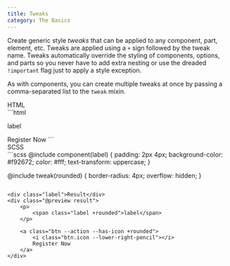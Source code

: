 ```yaml
---
title: Tweaks
category: The Basics
---
```


Create generic style _tweaks_ that can be applied to any component, part, element, etc. Tweaks are applied using a `+` sign followed by the tweak name. Tweaks automatically override the styling of components, options, and parts so you never have to add extra nesting or use the dreaded <code class="language-css">!important</code> flag just to apply a style exception.

As with components, you can create multiple tweaks at once by passing a comma-separated list to the `tweak` mixin.

<div class="label">HTML</div>
```html
<p>
    <span class="label +rounded">label</span>
</p>

<a class="btn --action --has-icon +rounded">
    <i class="btn.icon"></i>
    Register Now
</a>
```

<div class="label">SCSS</div>
```scss
@include component(label) {
    padding: 2px 4px;
    background-color: #f92672;
    color: #fff;
    text-transform: uppercase;
}

@include tweak(rounded) {
    border-radius: 4px;
    overflow: hidden;
}
```

<div class="label">Result</div>
<div class="@preview result">
    <p>
        <span class="label +rounded">label</span>
    </p>

    <a class="btn --action --has-icon +rounded">
        <i class="btn.icon --lower-right-pencil"></i>
        Register Now
    </a>
</div>
